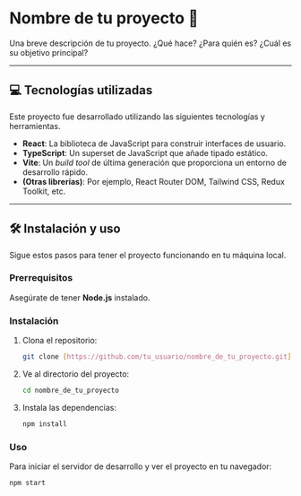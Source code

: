 # Nombre de tu proyecto 🚀

Una breve descripción de tu proyecto. ¿Qué hace? ¿Para quién es? ¿Cuál es su objetivo principal?

---

## 💻 Tecnologías utilizadas

Este proyecto fue desarrollado utilizando las siguientes tecnologías y herramientas.

* **React**: La biblioteca de JavaScript para construir interfaces de usuario.
* **TypeScript**: Un superset de JavaScript que añade tipado estático.
* **Vite**: Un *build tool* de última generación que proporciona un entorno de desarrollo rápido.
* **(Otras librerías)**: Por ejemplo, React Router DOM, Tailwind CSS, Redux Toolkit, etc.

---

## 🛠️ Instalación y uso

Sigue estos pasos para tener el proyecto funcionando en tu máquina local.

### Prerrequisitos

Asegúrate de tener **Node.js** instalado.

### Instalación

1.  Clona el repositorio:
    ```bash
    git clone [https://github.com/tu_usuario/nombre_de_tu_proyecto.git](https://github.com/tu_usuario/nombre_de_tu_proyecto.git)
    ```

2.  Ve al directorio del proyecto:
    ```bash
    cd nombre_de_tu_proyecto
    ```

3.  Instala las dependencias:
    ```bash
    npm install
    ```

### Uso

Para iniciar el servidor de desarrollo y ver el proyecto en tu navegador:
```bash
npm start
